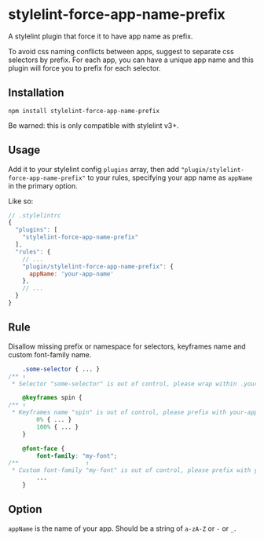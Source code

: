 # stylelint-force-app-name-prefix

A stylelint plugin that force it to have app name as prefix.

To avoid css naming conflicts between apps, suggest to separate css selectors by prefix. For each app, you can have a unique app name and this plugin will force you to prefix for each selector.

## Installation

```
npm install stylelint-force-app-name-prefix
```

Be warned: this is only compatible with stylelint v3+.

## Usage

Add it to your stylelint config `plugins` array, then add `"plugin/stylelint-force-app-name-prefix"` to your rules,
specifying your app name as `appName` in the primary option.

Like so:

```js
// .stylelintrc
{
  "plugins": [
    "stylelint-force-app-name-prefix"
  ],
  "rules": {
    // ...
    "plugin/stylelint-force-app-name-prefix": {
      appName: 'your-app-name'
    },
    // ...
  }
}
```

## Rule

Disallow missing prefix or namespace for selectors, keyframes name and custom font-family name.

```css
    .some-selector { ... }
/** ↑
 * Selector "some-selector" is out of control, please wrap within .your-app-name         plugin/stylelint-force-app-name-prefix */

    @keyframes spin {
/** ↑
 * Keyframes name "spin" is out of control, please prefix with your-app-name       plugin/stylelint-force-app-name-prefix */
        0% { ... }
        100% { ... }
    }

    @font-face {
        font-family: "my-font";
/**                   ↑
 * Custom font-family "my-font" is out of control, please prefix with your-app-name         plugin/stylelint-force-app-name-prefix */
        ...
    }
```

## Option

`appName` is the name of your app. Should be a string of `a-zA-Z` or `-` or `_`.